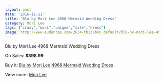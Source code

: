 ```yaml
---
layout: post
date: '2016-11-11'
title: "Blu by Mori Lee 4968 Mermaid Wedding Dress"
category: Mori Lee
tags: ["crazy","mori","unique","sale","dress"]
image: http://www.eudances.com/2634-thickbox_default/blu-by-mori-lee-4968-mermaid-wedding-dress.jpg
---
```

Blu by Mori Lee 4968 Mermaid Wedding Dress

On Sales: **$398.99**
<a href="https://www.eudances.com/en/mori-lee/880-blu-by-mori-lee-4968-mermaid-wedding-dress.html"><amp-img layout="responsive" width="600" height="600" src="//www.eudances.com/2634-thickbox_default/blu-by-mori-lee-4968-mermaid-wedding-dress.jpg" alt="Blu by Mori Lee 4968 Mermaid Wedding Dress 0" /></a>
<a href="https://www.eudances.com/en/mori-lee/880-blu-by-mori-lee-4968-mermaid-wedding-dress.html"><amp-img layout="responsive" width="600" height="600" src="//www.eudances.com/2635-thickbox_default/blu-by-mori-lee-4968-mermaid-wedding-dress.jpg" alt="Blu by Mori Lee 4968 Mermaid Wedding Dress 1" /></a>
<a href="https://www.eudances.com/en/mori-lee/880-blu-by-mori-lee-4968-mermaid-wedding-dress.html"><amp-img layout="responsive" width="600" height="600" src="//www.eudances.com/2636-thickbox_default/blu-by-mori-lee-4968-mermaid-wedding-dress.jpg" alt="Blu by Mori Lee 4968 Mermaid Wedding Dress 2" /></a>

Buy it: [Blu by Mori Lee 4968 Mermaid Wedding Dress](https://www.eudances.com/en/mori-lee/880-blu-by-mori-lee-4968-mermaid-wedding-dress.html "Blu by Mori Lee 4968 Mermaid Wedding Dress")

View more: [Mori Lee](https://www.eudances.com/en/9-mori-lee "Mori Lee")